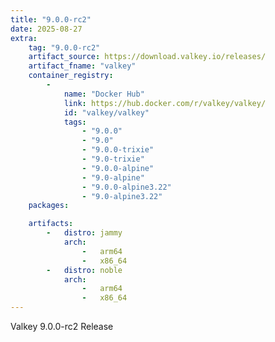```yaml
---
title: "9.0.0-rc2"
date: 2025-08-27
extra:
    tag: "9.0.0-rc2"
    artifact_source: https://download.valkey.io/releases/
    artifact_fname: "valkey"
    container_registry:
        -
            name: "Docker Hub"
            link: https://hub.docker.com/r/valkey/valkey/
            id: "valkey/valkey"
            tags:
                - "9.0.0"
                - "9.0"
                - "9.0.0-trixie"
                - "9.0-trixie"
                - "9.0.0-alpine"
                - "9.0-alpine"
                - "9.0.0-alpine3.22"
                - "9.0-alpine3.22"
    packages:

    artifacts:
        -   distro: jammy
            arch:
                -   arm64
                -   x86_64
        -   distro: noble
            arch:
                -   arm64
                -   x86_64
---
```


Valkey 9.0.0-rc2 Release